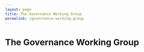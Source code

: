 ```yaml
---
layout: page
title: The Governance Working Group
permalink: /governance-working-group
---
```


# The Governance Working Group

